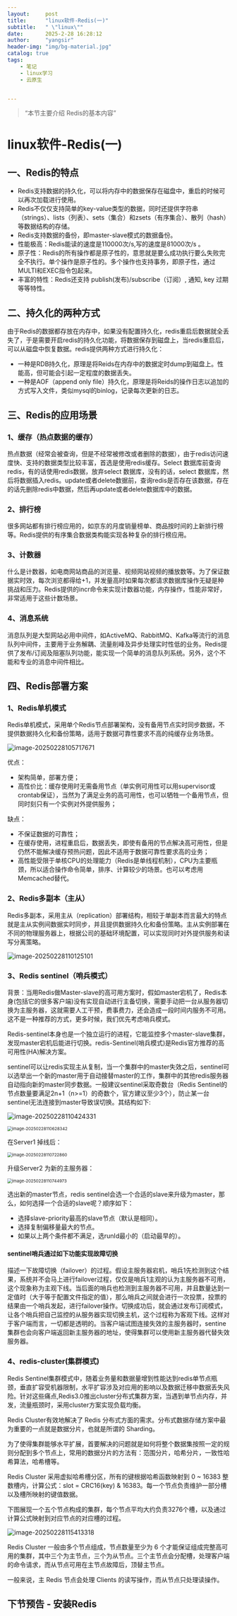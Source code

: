 ```yaml
---
layout:     post
title:      "linux软件-Redis(一)"
subtitle:   " \"linux\""
date:       2025-2-28 16:28:12
author:     "yangsir"
header-img: "img/bg-material.jpg"
catalog: true
tags:
    - 笔记
    - linux学习
    - 云原生


---
```


> “本节主要介绍 Redis的基本内容”


<p id = "build"></p>

# linux软件-Redis(一)





## 一、Redis的特点



- Redis支持数据的持久化，可以将内存中的数据保存在磁盘中，重启的时候可以再次加载进行使用。
- Redis不仅仅支持简单的key-value类型的数据，同时还提供字符串（strings）、lists（列表）、sets（集合）和zsets（有序集合）、散列（hash）等数据结构的存储。
- Redis支持数据的备份，即master-slave模式的数据备份。
- 性能极高：Redis能读的速度是110000次/s,写的速度是81000次/s 。
- 原子性：Redis的所有操作都是原子性的，意思就是要么成功执行要么失败完全不执行。单个操作是原子性的。多个操作也支持事务，即原子性，通过MULTI和EXEC指令包起来。
- 丰富的特性：Redis还支持 publish(发布)/subscribe（订阅）, 通知, key 过期等等特性。



## 二、持久化的两种方式

 由于Redis的数据都存放在内存中，如果没有配置持久化，redis重启后数据就全丢失了，于是需要开启redis的持久化功能，将数据保存到磁盘上，当redis重启后，可以从磁盘中恢复数据。redis提供两种方式进行持久化：

- 一种是RDB持久化，原理是将Reids在内存中的数据定时dump到磁盘上。性能高，但可能会引起一定程度的数据丢失。
- 一种是AOF（append only file）持久化，原理是将Reids的操作日志以追加的方式写入文件，类似mysql的binlog，记录每次更新的日志。





## 三、Redis的应用场景

### 1、缓存（热点数据的缓存）

热点数据（经常会被查询，但是不经常被修改或者删除的数据），由于redis访问速度快、支持的数据类型比较丰富，首选是使用redis缓存。Select 数据库前查询redis，有的话使用redis数据，放弃select 数据库，没有的话，select 数据库，然后将数据插入redis。update或者delete数据前，查询redis是否存在该数据，存在的话先删除redis中数据，然后再update或者delete数据库中的数据。

###  2、排行榜

很多网站都有排行榜应用的，如京东的月度销量榜单、商品按时间的上新排行榜等。Redis提供的有序集合数据类构能实现各种复杂的排行榜应用。

### 3、计数器

 什么是计数器，如电商网站商品的浏览量、视频网站视频的播放数等。为了保证数据实时效，每次浏览都得给+1，并发量高时如果每次都请求数据库操作无疑是种挑战和压力。Redis提供的incr命令来实现计数器功能，内存操作，性能非常好，非常适用于这些计数场景。

###  4、消息系统

消息队列是大型网站必用中间件，如ActiveMQ、RabbitMQ、Kafka等流行的消息队列中间件，主要用于业务解耦、流量削峰及异步处理实时性低的业务。Redis提供了发布/订阅及阻塞队列功能，能实现一个简单的消息队列系统。另外，这个不能和专业的消息中间件相比。



## 四、Redis部署方案

### 1、Redis单机模式

Redis单机模式，采用单个Redis节点部署架构，没有备用节点实时同步数据，不提供数据持久化和备份策略，适用于数据可靠性要求不高的纯缓存业务场景。

![image-20250228105717671](\img\linux\image-20250228105717671.png)



 优点：

- 架构简单，部署方便；
- 高性价比：缓存使用时无需备用节点（单实例可用性可以用supervisor或crontab保证），当然为了满足业务的高可用性，也可以牺牲一个备用节点，但同时刻只有一个实例对外提供服务；

缺点：

- 不保证数据的可靠性；
- 在缓存使用，进程重启后，数据丢失，即使有备用的节点解决高可用性，但是仍然不能解决缓存预热问题，因此不适用于数据可靠性要求高的业务；
- 高性能受限于单核CPU的处理能力（Redis是单线程机制），CPU为主要瓶颈，所以适合操作命令简单，排序、计算较少的场景。也可以考虑用Memcached替代。

### 2、Redis多副本（主从）

Redis多副本，采用主从（replication）部署结构，相较于单副本而言最大的特点就是主从实例间数据实时同步，并且提供数据持久化和备份策略。主从实例部署在不同的物理服务器上，根据公司的基础环境配置，可以实现同时对外提供服务和读写分离策略。

![image-20250228110125101](\img\linux\image-20250228110125101.png)

### 3、Redis sentinel（哨兵模式）

背景：当用Redis做Master-slave的高可用方案时，假如master宕机了，Redis本身(包括它的很多客户端)没有实现自动进行主备切换，需要手动把一台从服务器切换为主服务器，这就需要人工干预，费事费力，还会造成一段时间内服务不可用。这不是一种推荐的方式，更多时候，我们优先考虑哨兵模式。

 Redis-sentinel本身也是一个独立运行的进程，它能监控多个master-slave集群，发现master宕机后能进行切换。redis-Sentinel(哨兵模式)是Redis官方推荐的高可用性(HA)解决方案。

sentinel可以让redis实现主从复制，当一个集群中的master失效之后，sentinel可以选举出一个新的master用于自动接替master的工作，集群中的其他redis服务器自动指向新的master同步数据。一般建议sentinel采取奇数台（Redis Sentinel的节点数量要满足2n+1（n>=1）的奇数个，官方建议至少3个），防止某一台sentinel无法连接到master导致误切换。其结构如下:

![image-20250228110424331](\img\linux\image-20250228110424331.png)



<img src="\img\linux\image-20250228110628342.png" alt="image-20250228110628342" style="zoom:67%;" />

 在Server1 掉线后：

<img src="\img\linux\image-20250228110722860.png" alt="image-20250228110722860" style="zoom:67%;" />

 升级Server2 为新的主服务器：

<img src="\img\linux\image-20250228110744973.png" alt="image-20250228110744973" style="zoom:67%;" />



 选出新的master节点，redis sentinel会选一个合适的slave来升级为master，那么，如何选择一个合适的slave呢？顺序如下：

-  选择slave-priority最高的slave节点（默认是相同）。
-  选择复制偏移量最大的节点。
- 如果以上两个条件都不满足，选runId最小的（启动最早的）。



#### sentinel哨兵通过如下功能实现故障切换

描述一下故障切换（failover）的过程。假设主服务器宕机，哨兵1先检测到这个结果，系统并不会马上进行failover过程，仅仅是哨兵1主观的认为主服务器不可用，这个现象称为主观下线。当后面的哨兵也检测到主服务器不可用，并且数量达到一定值时（大于等于配置文件指定的值），那么哨兵之间就会进行一次投票，投票的结果由一个哨兵发起，进行failover操作。切换成功后，就会通过发布订阅模式，让各个哨兵把自己监控的从服务器实现切换主机，这个过程称为客观下线。这样对于客户端而言，一切都是透明的。当客户端试图连接失效的主服务器时，sentine集群也会向客户端返回新主服务器的地址，使得集群可以使用新主服务器代替失效服务器。



### 4、redis-cluster(集群模式)

 Redis Sentinel集群模式中，随着业务量和数据量增到性能达到redis单节点瓶颈，垂直扩容受机器限制，水平扩容涉及对应用的影响以及数据迁移中数据丢失风险。针对这些痛点,Redis3.0推出cluster分布式集群方案，当遇到单节点内存，并发，流量瓶颈时，采用cluster方案实现负载均衡。

 Redis Cluster有效地解决了 Redis 分布式方面的需求。分布式数据存储方案中最为重要的一点就是数据分片，也就是所谓的 Sharding。

 为了使得集群能够水平扩展，首要解决的问题就是如何将整个数据集按照一定的规则分配到多个节点上，常用的数据分片的方法有：范围分片，哈希分片，一致性哈希算法，哈希槽等。

 Redis Cluster 采用虚拟哈希槽分区，所有的键根据哈希函数映射到 0 ~ 16383 整数槽内，计算公式：slot = CRC16(key) & 16383。每一个节点负责维护一部分槽以及槽所映射的键值数据。

 下图展现一个五个节点构成的集群，每个节点平均大约负责3276个槽，以及通过计算公式映射到对应节点的对应槽的过程。

![image-20250228115413318](\img\linux\image-20250228115413318.png)



 Redis Cluster 一般由多个节点组成，节点数量至少为 6 个才能保证组成完整高可用的集群，其中三个为主节点，三个为从节点。三个主节点会分配槽，处理客户端的命令请求，而从节点可用在主节点故障后，顶替主节点。

 一般来说，主 Redis 节点会处理 Clients 的读写操作，而从节点只处理读操作。



## 下节预告 - 安装Redis
